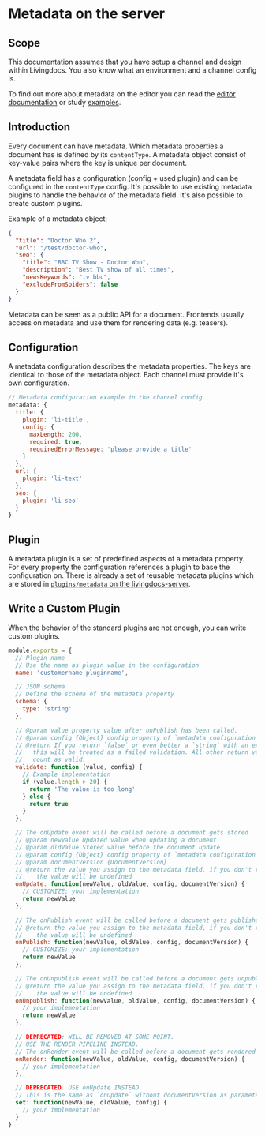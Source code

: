 # Metadata on the server

## Scope

This documentation assumes that you have setup a channel and design within Livingdocs.
You also know what an environment and a channel config is.

To find out more about metadata on the editor you can read the [editor documentation](../editor-configuration/metadata.md) or study [examples](../../walkthroughs/metadata/metadata-examples.md).

## Introduction

Every document can have metadata. Which metadata properties a document has is defined by its `contentType`. A metadata object consist of key-value pairs where the key is unique per document.

A metadata field has a configuration (config + used plugin) and can be configured in the `contentType` config. It's possible to use existing metadata plugins to handle the behavior of the metadata field. It's also possible to create custom plugins.

Example of a metadata object:
```json
{
  "title": "Doctor Who 2",
  "url": "/test/doctor-who",
  "seo": {
    "title": "BBC TV Show - Doctor Who",
    "description": "Best TV show of all times",
    "newsKeywords": "tv bbc",
    "excludeFromSpiders": false
  }
}
```
Metadata can be seen as a public API for a document. Frontends usually access on metadata
and use them for rendering data (e.g. teasers).


## Configuration
A metadata configuration describes the metadata properties. The keys are identical to those of
the metadata object. Each channel must provide it's own configuration.
```js
// Metadata configuration example in the channel config
metadata: {
  title: {
    plugin: 'li-title',
    config: {
      maxLength: 200,
      required: true,
      requiredErrorMessage: 'please provide a title'
    }
  },
  url: {
    plugin: 'li-text'
  },
  seo: {
    plugin: 'li-seo'
  }
}
```

## Plugin

A metadata plugin is a set of predefined aspects of a metadata
property. For every property the configuration references a plugin
to base the configuration on.
There is already a set of reusable metadata plugins which are stored in
[`plugins/metadata` on the livingdocs-server](https://github.com/upfrontIO/livingdocs-server/tree/master/plugins/metadata).


## Write a Custom Plugin

When the behavior of the standard plugins are not enough, you can write custom plugins.


```js
module.exports = {
  // Plugin name
  // Use the name as plugin value in the configuration
  name: 'customername-pluginname',

  // JSON schema
  // Define the schema of the metadata property
  schema: {
    type: 'string'
  },

  // @param value property value after onPublish has been called.
  // @param config {Object} config property of `metadata configuration`
  // @return If you return `false` or even better a `string` with an explanation
  //   this will be treated as a failed validation. All other return values
  //   count as valid.
  validate: function (value, config) {
    // Example implementation
    if (value.length > 20) {
      return 'The value is too long'
    } else {
      return true
    }
  },

  // The onUpdate event will be called before a document gets stored
  // @param newValue Updated value when updating a document
  // @param oldValue Stored value before the document update
  // @param config {Object} config property of `metadata configuration`
  // @param documentVersion {DocumentVersion}
  // @return the value you assign to the metadata field, if you don't return
  //    the value will be undefined
  onUpdate: function(newValue, oldValue, config, documentVersion) {
    // CUSTOMIZE: your implementation
    return newValue
  },

  // The onPublish event will be called before a document gets published
  // @return the value you assign to the metadata field, if you don't return
  //    the value will be undefined
  onPublish: function(newValue, oldValue, config, documentVersion) {
    // CUSTOMIZE: your implementation
    return newValue
  },

  // The onUnpublish event will be called before a document gets unpublished
  // @return the value you assign to the metadata field, if you don't return
  //    the value will be undefined
  onUnpublish: function(newValue, oldValue, config, documentVersion) {
    // your implementation
    return newValue
  },

  // DEPRECATED: WILL BE REMOVED AT SOME POINT.
  // USE THE RENDER PIPELINE INSTEAD.
  // The onRender event will be called before a document gets rendered
  onRender: function(newValue, oldValue, config, documentVersion) {
    // your implementation
  },

  // DEPRECATED. USE onUpdate INSTEAD.
  // This is the same as `onUpdate` without documentVersion as parameter
  set: function(newValue, oldValue, config) {
    // your implementation
  }
}
```
